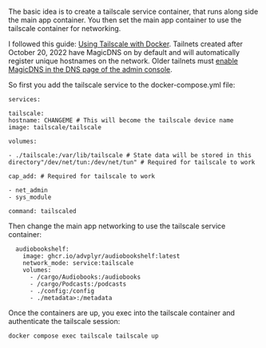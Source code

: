 The basic idea is to create a tailscale service container, that runs along side the main app container. You then set the main app container to use the tailscale container for networking.

I followed this guide: [Using Tailscale with Docker](https://rnorth.org/tailscale-docker/).  Tailnets created after October 20, 2022 have MagicDNS on by default and will automatically register unique hostnames on the network.  Older tailnets must [enable MagicDNS in the DNS page of the admin console](https://tailscale.com/kb/1081/magicdns).

So first you add the tailscale service to the docker-compose.yml file:

```
services:

tailscale:
hostname: CHANGEME # This will become the tailscale device name
image: tailscale/tailscale

volumes:

- ./tailscale:/var/lib/tailscale # State data will be stored in this directory"/dev/net/tun:/dev/net/tun" # Required for tailscale to work

cap_add: # Required for tailscale to work

- net_admin
- sys_module

command: tailscaled
```

Then change the main app networking to use the tailscale service container:
```
  audiobookshelf:
    image: ghcr.io/advplyr/audiobookshelf:latest
    network_mode: service:tailscale
    volumes:
      - /cargo/Audiobooks:/audiobooks
      - /cargo/Podcasts:/podcasts
      - ./config:/config
      - ./metadata>:/metadata
```

Once the containers are up, you exec into the tailscale container and authenticate the tailscale session:

```
docker compose exec tailscale tailscale up
```
